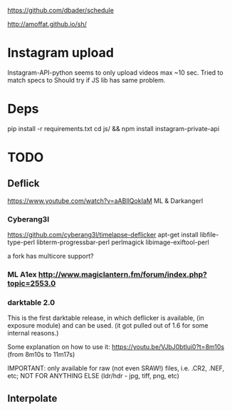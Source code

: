 https://github.com/dbader/schedule

http://amoffat.github.io/sh/


# Instagram upload
Instagram-API-python seems to only upload videos max ~10 sec.
Tried to match specs to 
Should try if JS lib has same problem.


# Deps
pip install -r requirements.txt
cd js/ && npm install instagram-private-api


# TODO
## Deflick
https://www.youtube.com/watch?v=aABIlQokIaM ML & Darkangerl
### Cyberang3l
https://github.com/cyberang3l/timelapse-deflicker
apt-get install libfile-type-perl libterm-progressbar-perl perlmagick libimage-exiftool-perl

a fork has multicore support?
### ML A1ex http://www.magiclantern.fm/forum/index.php?topic=2553.0
### darktable 2.0
This is the first darktable release, in which deflicker is available, (in exposure module) and can be used.
(it got pulled out of 1.6 for some internal reasons.)

Some explanation on how to use it:
https://youtu.be/VJbJ0btlui0?t=8m10s  (from 8m10s to 11m17s)

IMPORTANT: only available for raw (not even SRAW!) files, i.e. .CR2, .NEF, etc; NOT FOR ANYTHING ELSE (ldr/hdr - jpg, tiff, png, etc)


## Interpolate
